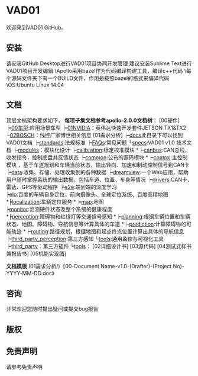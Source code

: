 # VAD01

欢迎来到VAD01 GitHub。

## 安装
请安装GitHub Desktop进行VAD01项目协同开发管理
建议安装Sublime Text进行VAD01项目开发编辑
\\Apollo采用bazel作为代码编译构建工具，编译c++代码
\\每个源码文件夹下有一个BUILD文件，作用是按照bazel的格式来编译代码
\\OS:Ubuntu Linux 14.04

## 文档
顶层文档架构要求如下，
**每项子集文档参考apollo-2.0.0文档树**：
[00硬件]
   ┝[00车型](00硬件/00车型/):应用场景车型
   ┝[01NVIDIA](00硬件/01NVIDIA/)：英伟达快速开发套件JETSON TX1&TX2
   └[02BOSCH](00硬件/02BOSCH/)：线控厂家博世相关信息
[01需求分析]
   ┝[docs](01需求分析/docs/)此目录下可以找到VAD01文档
       ┝[standards](01需求分析/docs/standards/):法规标准
       ┝[FAQs](01需求分析/docs/FAQs/):常见问题
       └[specs](01需求分析/docs/specs/):VAD01 v1.0 技术文档
   ┝[modules](01需求分析/modules/)：模块化设计
       ┝[calibration](01需求分析/modules/calibration/):标定校准模块
      *┝[canbus](01需求分析/modules/canbus/):CAN总线，收发指令，控制底盘并反馈状态
       ┝[common](01需求分析/modules/commmon/):公有的源码模块
      *┝[control](01需求分析/modules/control/):主控制模块 ，基于车道规划和车辆当前状态，输出转向、加速和制动控制信号到CAN卡
       ┝[data](01需求分析/modules/data/):收集、存储、处理收集到的各种数据
       ┝[dreamview](01需求分析/modules/dreamview/):一个Web应用，帮助用户随时掌握系统的输出数据，包括车道、位置、车身等情况
       ┝[drivers](01需求分析/modules/drivers/):CAN卡、雷达、GPS等驱动程序
       ┝[e2e](01需求分析/modules/e2e/):端到端的深度学习  
       ┝[elo](01需求分析/modules/elo/):百度的车辆自身定位，前向摄像头、全球定位系统、百度高精地图      
      *┝[localization](01需求分析/modules/localization/):车辆定位服务
      *┝[map](01需求分析/modules/map/):地图      
       ┝[monitor](01需求分析/modules/monitor/):监测硬件状态及整个系统的健康程度  
      *┝[perception](01需求分析/modules/perception):障碍物和红绿灯等交通信号感知
      *┝[planning](01需求分析/modules/planning/):根据车辆位置和车辆状态、地图、障碍物、导航信息等计算具体的车道
      *┝[prediction](01需求分析/modules/prediction/):计算障碍物的可能轨迹
      *┝[routing](01需求分析/modules/routing/):路径规划，根据地图和起点终点位置计算出具体的导航信息
       ┝[third_party_perception](01需求分析/modules/third_party_perception/):第三方感知
       └[tools](01需求分析/modules/tools/):通用监控与可视化工具
   ┝[third_party](01需求分析/third_party/)：第三方插件
   └[tools](01需求分析/tools/)：
[02详细设计书]
[03源代码]
[04测试式样书兼报告书]
[05机能实现图]

**文档模版**
(01需求分析/)《00-Document Name-v1.0-(Drafter)-(Project No)-YYYY-MM-DD.doc》

## 咨询

非常欢迎您随时提出疑问或提交bug报告

## 版权


## 免责声明
请参考免责声明
